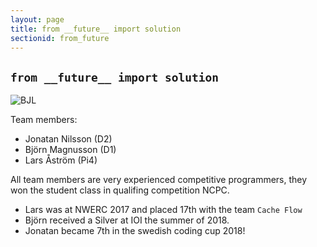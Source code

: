 ```yaml
---
layout: page
title: from __future__ import solution
sectionid: from_future
---
```


## `from __future__ import solution`

![BJL]({{site.baseurl}}/assets/imgs/from_future.jpg)

Team members:
- Jonatan Nilsson (D2)
- Björn Magnusson (D1)
- Lars Åström (Pi4)

All team members are very experienced competitive programmers, they won the student class in qualifing competition NCPC.

- Lars was at NWERC 2017 and placed 17th with the team `Cache Flow`
- Björn received a Silver at IOI the summer of 2018.
- Jonatan became 7th in the swedish coding cup 2018!

